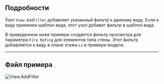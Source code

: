 ## Подробности
Узел `View.AddFilter` добавляет указанный фильтр к данному виду. Если к виду применен шаблон вида, этот узел добавит фильтр в шаблон вида.

В приведенном ниже примере создается фильтр просмотра для параметра `Fire Rating` для элементов типа стены. Этот фильтр добавляется к виду в плане этажа `L1` в примере модели.

___
## Файл примера

![View.AddFilter](./Revit.Elements.Views.View.AddFilter_img.jpg)
